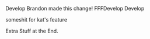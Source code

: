 Develop
Brandon made this change!
FFFDevelop
Develop

someshit for kat's feature

Extra Stuff at the End.

